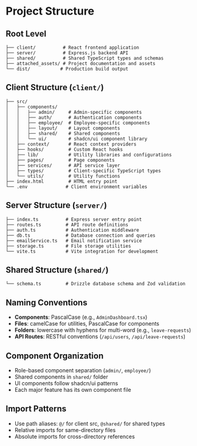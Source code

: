 # Project Structure

## Root Level
```
├── client/          # React frontend application
├── server/          # Express.js backend API
├── shared/          # Shared TypeScript types and schemas
├── attached_assets/ # Project documentation and assets
└── dist/           # Production build output
```

## Client Structure (`client/`)
```
├── src/
│   ├── components/
│   │   ├── admin/     # Admin-specific components
│   │   ├── auth/      # Authentication components
│   │   ├── employee/  # Employee-specific components
│   │   ├── layout/    # Layout components
│   │   ├── shared/    # Shared components
│   │   └── ui/        # shadcn/ui component library
│   ├── context/       # React context providers
│   ├── hooks/         # Custom React hooks
│   ├── lib/           # Utility libraries and configurations
│   ├── pages/         # Page components
│   ├── services/      # API service layer
│   ├── types/         # Client-specific TypeScript types
│   └── utils/         # Utility functions
├── index.html         # HTML entry point
└── .env              # Client environment variables
```

## Server Structure (`server/`)
```
├── index.ts          # Express server entry point
├── routes.ts         # API route definitions
├── auth.ts           # Authentication middleware
├── db.ts             # Database connection and queries
├── emailService.ts   # Email notification service
├── storage.ts        # File storage utilities
└── vite.ts           # Vite integration for development
```

## Shared Structure (`shared/`)
```
└── schema.ts         # Drizzle database schema and Zod validation
```

## Naming Conventions
- **Components**: PascalCase (e.g., `AdminDashboard.tsx`)
- **Files**: camelCase for utilities, PascalCase for components
- **Folders**: lowercase with hyphens for multi-word (e.g., `leave-requests`)
- **API Routes**: RESTful conventions (`/api/users`, `/api/leave-requests`)

## Component Organization
- Role-based component separation (`admin/`, `employee/`)
- Shared components in `shared/` folder
- UI components follow shadcn/ui patterns
- Each major feature has its own component file

## Import Patterns
- Use path aliases: `@/` for client src, `@shared/` for shared types
- Relative imports for same-directory files
- Absolute imports for cross-directory references